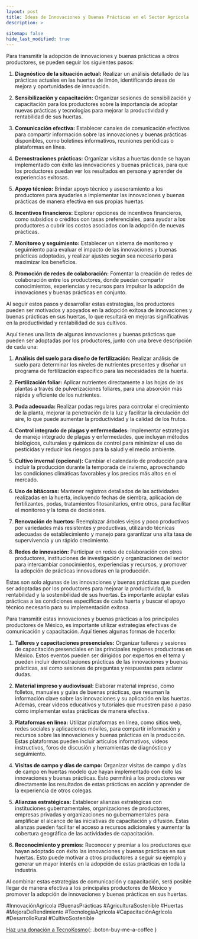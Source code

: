 ```yaml
---
layout: post
title: Ideas de Innovaciones y Buenas Prácticas en el Sector Agrícola
description: >
  
sitemap: false
hide_last_modified: true
---
```


Para transmitir la adopción de innovaciones y buenas prácticas a otros productores, se pueden seguir los siguientes pasos:

1. **Diagnóstico de la situación actual:** Realizar un análisis detallado de las prácticas actuales en las huertas de limón, identificando áreas de mejora y oportunidades de innovación.

2. **Sensibilización y capacitación:** Organizar sesiones de sensibilización y capacitación para los productores sobre la importancia de adoptar nuevas prácticas y tecnologías para mejorar la productividad y rentabilidad de sus huertas.

3. **Comunicación efectiva:** Establecer canales de comunicación efectivos para compartir información sobre las innovaciones y buenas prácticas disponibles, como boletines informativos, reuniones periódicas o plataformas en línea.

4. **Demostraciones prácticas:** Organizar visitas a huertas donde se hayan implementado con éxito las innovaciones y buenas prácticas, para que los productores puedan ver los resultados en persona y aprender de experiencias exitosas.

5. **Apoyo técnico:** Brindar apoyo técnico y asesoramiento a los productores para ayudarles a implementar las innovaciones y buenas prácticas de manera efectiva en sus propias huertas.

6. **Incentivos financieros:** Explorar opciones de incentivos financieros, como subsidios o créditos con tasas preferenciales, para ayudar a los productores a cubrir los costos asociados con la adopción de nuevas prácticas.

7. **Monitoreo y seguimiento:** Establecer un sistema de monitoreo y seguimiento para evaluar el impacto de las innovaciones y buenas prácticas adoptadas, y realizar ajustes según sea necesario para maximizar los beneficios.

8. **Promoción de redes de colaboración:** Fomentar la creación de redes de colaboración entre los productores, donde puedan compartir conocimientos, experiencias y recursos para impulsar la adopción de innovaciones y buenas prácticas en conjunto.

Al seguir estos pasos y desarrollar estas estrategias, los productores pueden ser motivados y apoyados en la adopción exitosa de innovaciones y buenas prácticas en sus huertas, lo que resultará en mejoras significativas en la productividad y rentabilidad de sus cultivos.

Aquí tienes una lista de algunas innovaciones y buenas prácticas que pueden ser adoptadas por los productores, junto con una breve descripción de cada una:

1. **Análisis del suelo para diseño de fertilización:** Realizar análisis de suelo para determinar los niveles de nutrientes presentes y diseñar un programa de fertilización específico para las necesidades de la huerta.

2. **Fertilización foliar:** Aplicar nutrientes directamente a las hojas de las plantas a través de pulverizaciones foliares, para una absorción más rápida y eficiente de los nutrientes.

3. **Poda adecuada:** Realizar podas regulares para controlar el crecimiento de la planta, mejorar la penetración de la luz y facilitar la circulación del aire, lo que puede aumentar la productividad y la calidad de los frutos.

4. **Control integrado de plagas y enfermedades:** Implementar estrategias de manejo integrado de plagas y enfermedades, que incluyan métodos biológicos, culturales y químicos de control para minimizar el uso de pesticidas y reducir los riesgos para la salud y el medio ambiente.

5. **Cultivo invernal (opcional):** Cambiar el calendario de producción para incluir la producción durante la temporada de invierno, aprovechando las condiciones climáticas favorables y los precios más altos en el mercado.

6. **Uso de bitácoras:** Mantener registros detallados de las actividades realizadas en la huerta, incluyendo fechas de siembra, aplicación de fertilizantes, podas, tratamientos fitosanitarios, entre otros, para facilitar el monitoreo y la toma de decisiones.

7. **Renovación de huertos:** Reemplazar árboles viejos y poco productivos por variedades más resistentes y productivas, utilizando técnicas adecuadas de establecimiento y manejo para garantizar una alta tasa de supervivencia y un rápido crecimiento.

8. **Redes de innovación:** Participar en redes de colaboración con otros productores, instituciones de investigación y organizaciones del sector para intercambiar conocimientos, experiencias y recursos, y promover la adopción de prácticas innovadoras en la producción.

Estas son solo algunas de las innovaciones y buenas prácticas que pueden ser adoptadas por los productores para mejorar la productividad, la rentabilidad y la sostenibilidad de sus huertas. Es importante adaptar estas prácticas a las condiciones específicas de cada huerta y buscar el apoyo técnico necesario para su implementación exitosa.

Para transmitir estas innovaciones y buenas prácticas a los principales productores de México, es importante utilizar estrategias efectivas de comunicación y capacitación. Aquí tienes algunas formas de hacerlo:

1. **Talleres y capacitaciones presenciales:** Organizar talleres y sesiones de capacitación presenciales en las principales regiones productoras en México. Estos eventos pueden ser dirigidos por expertos en el tema y pueden incluir demostraciones prácticas de las innovaciones y buenas prácticas, así como sesiones de preguntas y respuestas para aclarar dudas.

2. **Material impreso y audiovisual:** Elaborar material impreso, como folletos, manuales y guías de buenas prácticas, que resuman la información clave sobre las innovaciones y su aplicación en las huertas. Además, crear videos educativos y tutoriales que muestren paso a paso cómo implementar estas prácticas de manera efectiva.

3. **Plataformas en línea:** Utilizar plataformas en línea, como sitios web, redes sociales y aplicaciones móviles, para compartir información y recursos sobre las innovaciones y buenas prácticas en la producción. Estas plataformas pueden incluir artículos informativos, videos instructivos, foros de discusión y herramientas de diagnóstico y seguimiento.

4. **Visitas de campo y días de campo:** Organizar visitas de campo y días de campo en huertas modelo que hayan implementado con éxito las innovaciones y buenas prácticas. Esto permitirá a los productores ver directamente los resultados de estas prácticas en acción y aprender de la experiencia de otros colegas.

5. **Alianzas estratégicas:** Establecer alianzas estratégicas con instituciones gubernamentales, organizaciones de productores, empresas privadas y organizaciones no gubernamentales para amplificar el alcance de las iniciativas de capacitación y difusión. Estas alianzas pueden facilitar el acceso a recursos adicionales y aumentar la cobertura geográfica de las actividades de capacitación.

6. **Reconocimiento y premios:** Reconocer y premiar a los productores que hayan adoptado con éxito las innovaciones y buenas prácticas en sus huertas. Esto puede motivar a otros productores a seguir su ejemplo y generar un mayor interés en la adopción de estas prácticas en toda la industria.

Al combinar estas estrategias de comunicación y capacitación, será posible llegar de manera efectiva a los principales productores de México y promover la adopción de innovaciones y buenas prácticas en sus huertas.

#InnovaciónAgrícola #BuenasPrácticas #AgriculturaSostenible #Huertas #MejoraDeRendimiento #TecnologíaAgrícola #CapacitaciónAgrícola
#DesarrolloRural #CultivoSostenible


[Haz una donación a TecnoKosmo](https://www.buymeacoffee.com/nain.taleb){: .boton-buy-me-a-coffee }